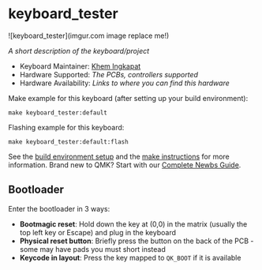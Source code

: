 # keyboard_tester

![keyboard_tester](imgur.com image replace me!)

*A short description of the keyboard/project*

* Keyboard Maintainer: [Khem Ingkapat](https://github.com/khemingkapat)
* Hardware Supported: *The PCBs, controllers supported*
* Hardware Availability: *Links to where you can find this hardware*

Make example for this keyboard (after setting up your build environment):

    make keyboard_tester:default

Flashing example for this keyboard:

    make keyboard_tester:default:flash

See the [build environment setup](https://docs.qmk.fm/#/getting_started_build_tools) and the [make instructions](https://docs.qmk.fm/#/getting_started_make_guide) for more information. Brand new to QMK? Start with our [Complete Newbs Guide](https://docs.qmk.fm/#/newbs).

## Bootloader

Enter the bootloader in 3 ways:

* **Bootmagic reset**: Hold down the key at (0,0) in the matrix (usually the top left key or Escape) and plug in the keyboard
* **Physical reset button**: Briefly press the button on the back of the PCB - some may have pads you must short instead
* **Keycode in layout**: Press the key mapped to `QK_BOOT` if it is available
